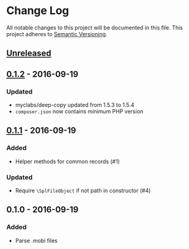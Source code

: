 # Change Log
All notable changes to this project will be documented in this file.
This project adheres to [Semantic Versioning](http://semver.org/).

## [Unreleased]

## [0.1.2] - 2016-09-19
### Updated
- myclabs/deep-copy updated from 1.5.3 to 1.5.4
- `composer.json` now contains minimum PHP version

## [0.1.1] - 2016-09-19
### Added
- Helper methods for common records (#1)
### Updated
- Require `\SplFileObject` if not path in constructor (#4)

## 0.1.0 - 2016-09-19
### Added
- Parse .mobi files

[Unreleased]: https://github.com/choccybiccy/mobi/compare/0.1.2...HEAD
[0.1.2]: https://github.com/choccybiccy/mobi/compare/0.1.1...0.1.2
[0.1.1]: https://github.com/choccybiccy/mobi/compare/0.1.0...0.1.1

